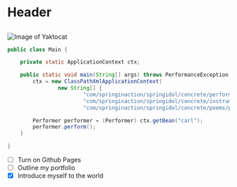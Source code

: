 # Header
## 
###
#### 

![Image of Yaktocat](https://octodex.github.com/images/yaktocat.png)
``` java
public class Main {

	private static ApplicationContext ctx;

	public static void main(String[] args) throws PerformanceException {
		ctx = new ClassPathXmlApplicationContext(
				new String[] {
						"com/springinaction/springidol/concrete/performers/performers.xml",
						"com/springinaction/springidol/concrete/instruments/instruments.xml",
						"com/springinaction/springidol/concrete/poems/poems.xml", });

		Performer performer = (Performer) ctx.getBean("carl");
		performer.perform();
	}

}
```

- [ ] Turn on Github Pages
- [ ] Outline my portfolio
- [X] Introduce myself to the world
